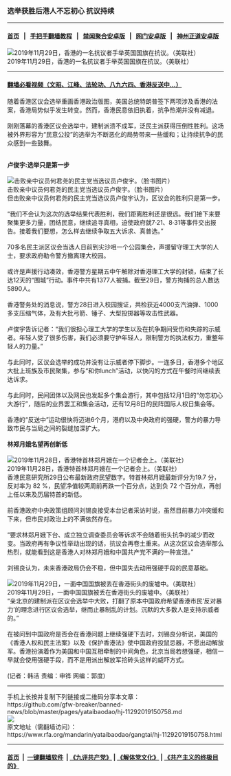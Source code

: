 ### 选举获胜后港人不忘初心  抗议持续
------------------------

#### [首页](https://github.com/gfw-breaker/banned-news/blob/master/README.md) &nbsp;&nbsp;|&nbsp;&nbsp; [手把手翻墙教程](https://github.com/gfw-breaker/guides/wiki) &nbsp;&nbsp;|&nbsp;&nbsp; [禁闻聚合安卓版](https://github.com/gfw-breaker/bn-android) &nbsp;&nbsp;|&nbsp;&nbsp; [网门安卓版](https://github.com/oGate2/oGate) &nbsp;&nbsp;|&nbsp;&nbsp; [神州正道安卓版](https://github.com/SzzdOgate/update) 



<div id="headerimg">
 <img alt="2019年11月29日，香港的一名抗议者手举英国国旗在抗议。（美联社）" src="https://www.rfa.org/mandarin/yataibaodao/gangtai/hj-11292019150758.html/AP_19333425371712.jpg/@@images/5853cf0e-1308-4656-aafd-3491680fe10a.jpeg" title="2019年11月29日，香港的一名抗议者手举英国国旗在抗议。（美联社）"/>
 <div id="headerimgcontents">
  <div id="headerimgcaption">
   <span>
    2019年11月29日，香港的一名抗议者手举英国国旗在抗议。（美联社）
   </span>
   <!-- zoomattribute -->
  </div>
  <!-- headerimgcaption -->
 </div>
 <!-- headerimagecontents -->
</div>

<hr/>


#### [翻墙必看视频（文昭、江峰、法轮功、八九六四、香港反送中...）](https://github.com/gfw-breaker/banned-news/blob/master/pages/links.md)

<div id="storytext">
 <div>
  <div class="slot_header">
  </div>
 </div>
 <p>
  随着香港区议会选举重画香港政治版图，美国总统特朗普签下两项涉及香港的法案，香港局势似乎发生转变。然而，香港民意依旧执着，抗争热潮并没有减退。
  <br/>
  <br/>
  刚刚落幕的香港区议会选举中，建制派溃不成军，泛民主派获得压倒性胜利。这场被外界形容为“民意公投”的选举为不断恶化的局势带来一些缓和；让持续抗争的民众感到一些鼓舞。
 </p>
 <p>
 </p>
 <div>
 </div>
 <div>
 </div>
 <div>
  <b>
   <br/>
   卢俊宇:选举只是第一步
  </b>
 </div>
 <div>
  <b>
  </b>
  <br/>
  <div class="image-inline captioned" style="width:899px;">
   <div style="width:899px;">
    <img alt="击败亲中议员何君尧的民主党当选议员卢俊宇。（脸书图片）" src="https://www.rfa.org/mandarin/yataibaodao/gangtai/hj-11292019150758.html/30582012_2027957327525466_478399566534672384_n.jpg" title="击败亲中议员何君尧的民主党当选议员卢俊宇。（脸书图片）"/>
   </div>
   <div class="image-caption">
    <span style="width:899px;">
     击败亲中议员何君尧的民主党当选议员卢俊宇。（脸书图片）
    </span>
    <span class="copyright">
    </span>
   </div>
  </div>
 </div>
 <div>
  但击败亲中议员何君尧的民主党当选议员卢俊宇认为，区议会的胜利只是第一步。
  <br/>
  <br/>
  “我们不会认为这次的选举结果代表胜利，我们距离胜利还是很远。我们接下来要聚集更多力量，团结民意，继续追寻真相，迫使政府就7·21、8·31等事件交出报告。接着我们要想，怎么样去继续争取五大诉求、真普选。”
  <br/>
  <br/>
  70多名民主派区议会当选人日前到尖沙咀一个公园集会，声援留守理工大学的人士，要求政府勒令警方撤离理大校园。
  <br/>
  <br/>
  或许是声援行动凑效，香港警方星期五中午解除对香港理工大学的封锁，结束了长达12天的“围城”行动。事件中共有1377人被捕。截至29日，警方拘捕的总人数达5890人。
  <br/>
  <br/>
  香港警务处的消息说，警方28日进入校园搜证，共检获近4000支汽油弹、1000多支压缩气体，及有大批弓箭、锤子、大型投掷器等攻击性武器。
  <br/>
  <br/>
  卢俊宇告诉记者：“我们很担心理工大学的学生以及在抗争期间受伤和失踪的示威者。年轻人受了很多伤害，我们必须要守护年轻人，限制警方的执法权力，重整年轻人的力量。”
  <br/>
  <br/>
  与此同时，区议会选举的成功并没有让示威者停下脚步。一连多日，香港多个地区大批上班族及市民聚集，参与“和你lunch”活动，以快闪的方式在午餐时间继续表达诉求。
  <br/>
  <br/>
  与此同时，民间团体以及网民也发起多个集会游行，其中包括12月1日的“勿忘初心大游行”，随后的业界罢工和集会活动，还有12月8日的民阵国际人权日集会等。
  <br/>
  <br/>
  香港的“反送中”运动很快将迈进6个月，港府以及中央政府的强硬，警方的暴力导致市民与当局之间的裂缝加深扩大。
  <br/>
  <b>
   <br/>
   林郑月娥名望再创新低
  </b>
 </div>
 <div>
  <b>
  </b>
  <br/>
  <div class="image-inline captioned" style="width:1607px;">
   <div style="width:1607px;">
    <img alt="2019年11月28日，香港特首林郑月娥在一个记者会上。（美联社）" src="https://www.rfa.org/mandarin/yataibaodao/gangtai/hj-11292019150758.html/AP_19333187585708.jpg" title="2019年11月28日，香港特首林郑月娥在一个记者会上。（美联社）"/>
   </div>
   <div class="image-caption">
    <span style="width:1607px;">
     2019年11月28日，香港特首林郑月娥在一个记者会上。（美联社）
    </span>
    <span class="copyright">
    </span>
   </div>
  </div>
 </div>
 <div>
  香港民意研究所29日公布最新政府民望数字。特首林郑月娥最新评分为19.7 分，反对率为 82 %，民望净值较两周前再跌一个百分点，达到负 72 个百分点，再创上任以来及历届特首的新低。
  <br/>
  <br/>
  前香港政府中央政策组顾问刘锡良接受本台记者采访时说，虽然目前暴力冲突缓和下来，但市民对政治上的不满依然存在。
  <br/>
  <br/>
  “要求林郑月娥下台、成立独立调查委员会等诉求不会随着街头抗争的减少而改变。当政府再有争议性举动出现的话，抗议会再卷土重来。从这次区议会选举那么热烈，就能看到这是香港人对林郑月娥和中国共产党不满的一种宣泄。”
  <br/>
  <br/>
  刘锡良认为，未来香港政局仍会不稳，但中国失去动用强硬手段的民意基础。
 </div>
 <div>
  <br/>
  <div class="image-inline captioned" style="width:1700px;">
   <div style="width:1700px;">
    <img alt="2019年11月29日，一面中国国旗被丢在香港街头的废墟中。（美联社）" src="https://www.rfa.org/mandarin/yataibaodao/gangtai/hj-11292019150758.html/AP_19333170685061.jpg" title="2019年11月29日，一面中国国旗被丢在香港街头的废墟中。（美联社）"/>
   </div>
   <div class="image-caption">
    <span style="width:1700px;">
     2019年11月29日，一面中国国旗被丢在香港街头的废墟中。（美联社）
    </span>
    <span class="copyright">
    </span>
   </div>
  </div>
 </div>
 <div>
  “亲北京的建制派在区议会选举中大败，打翻了原本中国政府希望香港市民‘反对暴力’的理念进行区议会选举，继而止暴制乱的计划。沉默的大多数人是支持示威者的。”
  <br/>
  <br/>
  在被问到中国政府是否会在香港问题上继续强硬下去时，刘锡良分析说，美国的《香港人权和民主法案》以及《保护香港法》使中国政府投鼠忌器，不愿出动解放军。香港扮演着作为美国和中国互相牵制的中间角色，北京当局若想强硬，相信一早就会使用强硬手段，而不是用派出解放军拾砖头这样的威吓方式。
  <br/>
  <br/>
  (记者：韩洁 责编：申铧 网编：郭度)
 </div>
 <div>
 </div>
 <div>
 </div>
</div>

<hr/>
手机上长按并复制下列链接或二维码分享本文章：<br/>
https://github.com/gfw-breaker/banned-news/blob/master/pages/yataibaodao/hj-11292019150758.md <br/>
<a href='https://github.com/gfw-breaker/banned-news/blob/master/pages/yataibaodao/hj-11292019150758.md'><img src='https://github.com/gfw-breaker/banned-news/blob/master/pages/yataibaodao/hj-11292019150758.md.png'/></a> <br/>
原文地址（需翻墙访问）：https://www.rfa.org/mandarin/yataibaodao/gangtai/hj-11292019150758.html


------------------------
#### [首页](https://github.com/gfw-breaker/banned-news/blob/master/README.md) &nbsp;|&nbsp; [一键翻墙软件](https://github.com/gfw-breaker/nogfw/blob/master/README.md) &nbsp;| [《九评共产党》](https://github.com/gfw-breaker/9ping.md/blob/master/README.md#九评之一评共产党是什么) | [《解体党文化》](https://github.com/gfw-breaker/jtdwh.md/blob/master/README.md) | [《共产主义的终极目的》](https://github.com/gfw-breaker/gczydzjmd.md/blob/master/README.md)


<img src='http://gfw-breaker.win/banned-news/pages/yataibaodao/hj-11292019150758.md' width='0px' height='0px'/>